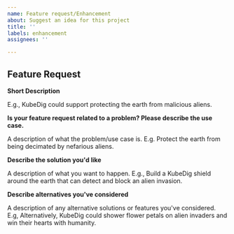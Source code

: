 ```yaml
---
name: Feature request/Enhancement
about: Suggest an idea for this project
title: ''
labels: enhancement
assignees: ''

---
```


## Feature Request

**Short Description**

E.g., KubeDig could support protecting the earth from malicious aliens.

**Is your feature request related to a problem? Please describe the use case.**

A description of what the problem/use case is. E.g. Protect the earth from being decimated by nefarious aliens.

**Describe the solution you'd like**

A description of what you want to happen. E.g., Build a KubeDig shield around the earth that can detect and block an alien invasion.

**Describe alternatives you've considered**

A description of any alternative solutions or features you've considered. E.g, Alternatively, KubeDig could shower flower petals on alien invaders and win their hearts with humanity.
